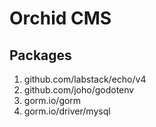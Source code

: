 # Orchid CMS

## Packages

1. github.com/labstack/echo/v4
2. github.com/joho/godotenv
3. gorm.io/gorm
4. gorm.io/driver/mysql
